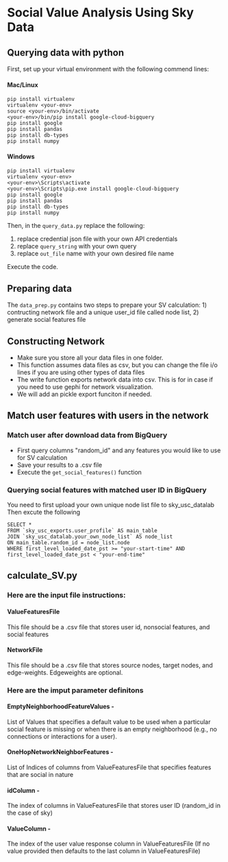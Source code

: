 # Social Value Analysis Using Sky Data
## Querying data with python
First, set up your virtual environment with the following commend lines:

#### Mac/Linux
```
pip install virtualenv
virtualenv <your-env>
source <your-env>/bin/activate
<your-env>/bin/pip install google-cloud-bigquery
pip install google
pip install pandas
pip install db-types
pip install numpy
```

#### Windows
```
pip install virtualenv
virtualenv <your-env>
<your-env>\Scripts\activate
<your-env>\Scripts\pip.exe install google-cloud-bigquery
pip install google
pip install pandas
pip install db-types
pip install numpy
```

Then, in the `query_data.py` replace the following: 
1. replace credential json file with your own API credentials
2. replace `query_string` with your own query
3. replace `out_file` name with your own desired file name

Execute the code. 

## Preparing data

The `data_prep.py` contains two steps to prepare your SV calculation: 1) contructing network file and a unique user_id file called node list, 2) generate social features file

## Constructing Network
- Make sure you store all your data files in one folder. 
- This function assumes data files as csv, but you can change the file i/o lines if you are using other types of data files
- The write function exports network data into csv. This is for in case if you need to use gephi for network visualization. 
- We will add an pickle export funciton if needed.

## Match user features with users in the network
### Match user after download data from BigQuery
- First query columns "random_id" and any features you would like to use for SV calculation
- Save your results to a .csv file
- Execute the `get_social_features()` function
  
### Querying social features with matched user ID in BigQuery
You need to first upload your own unique node list file to sky_usc_datalab
Then excute the following
``` 
SELECT *
FROM `sky_usc_exports.user_profile` AS main_table
JOIN `sky_usc_datalab.your_own_node_list` AS node_list
ON main_table.random_id = node_list.node 
WHERE first_level_loaded_date_pst >= "your-start-time" AND first_level_loaded_date_pst < "your-end-time"
``` 

## calculate_SV.py
### Here are the input file instructions:
#### ValueFeaturesFile
This file should be a .csv file that stores user id, nonsocial features, and social features

#### NetworkFile
This file should be a .csv file that stores source nodes, target nodes, and edge-weights. Edgeweights are optional. 

### Here are the imput parameter definitons
#### EmptyNeighborhoodFeatureValues - 
List of Values that specifies a default value to be used when a particular social feature is missing or when there is an empty 
neighborhood (e.g., no connections or interactions for a user).

#### OneHopNetworkNeighborFeatures - 
List of Indices of columns from ValueFeaturesFile that specifies features that are social in nature

#### idColumn - 
The index of columns in ValueFeaturesFile that stores user ID (random_id in the case of sky)

#### ValueColumn - 
The index of the user value response column in ValueFeaturesFile (If no value provided then defaults to the last column in ValueFeaturesFile)
